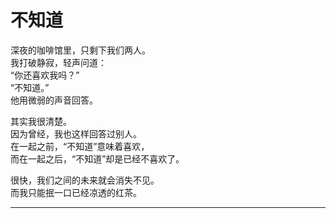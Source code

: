 # 不知道

深夜的咖啡馆里，只剩下我们两人。\
我打破静寂，轻声问道：\
“你还喜欢我吗？”\
“不知道。”\
他用微弱的声音回答。

其实我很清楚。\
因为曾经，我也这样回答过别人。\
在一起之前，“不知道”意味着喜欢，\
而在一起之后，“不知道”却是已经不喜欢了。

很快，我们之间的未来就会消失不见。\
而我只能抿一口已经凉透的红茶。

---
